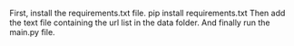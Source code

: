 First, install the requirements.txt file.
pip install requirements.txt
Then add the text file containing the url list in the data folder.
And finally run the main.py file.
